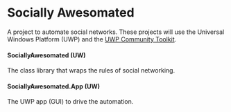 # Socially Awesomated
A project to automate social networks.  These projects will use the Universal Windows Platform (UWP)
and the <a href="https://github.com/Microsoft/UWPCommunityToolkit">UWP Community Toolkit</a>.

#### SociallyAwesomated (UW)
The class library that wraps the rules of social networking.

#### SociallyAwesomated.App (UW)
The UWP app (GUI) to drive the automation.